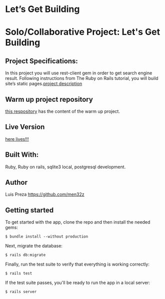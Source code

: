 # Let’s Get Building
# Solo/Collaborative Project: Let's Get Building
## Project Specifications:

In this project you will use rest-client gem in order to get search engine result. Following instructions from The Ruby on Rails tutorial, you will build site’s static pages.[project description](https://www.theodinproject.com/courses/ruby-on-rails/lessons/let-s-get-building)

## Warm up project repository
[this respository](https://github.com/men32z/ruby-rest-client) has the content of the warm up project.

## Live Version
[here lives!!!](https://fathomless-stream-68585.herokuapp.com)

## Built With:

Ruby, Ruby on rails, sqlite3 local, postgresql development.

## Author
Luis Preza https://github.com/men32z


## Getting started

To get started with the app, clone the repo and then install the needed gems:

```
$ bundle install --without production
```

Next, migrate the database:

```
$ rails db:migrate
```

Finally, run the test suite to verify that everything is working correctly:

```
$ rails test
```

If the test suite passes, you'll be ready to run the app in a local server:

```
$ rails server
```
